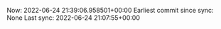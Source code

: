 Now: 2022-06-24 21:39:06.958501+00:00 Earliest commit since sync: None Last sync: 2022-06-24 21:07:55+00:00
